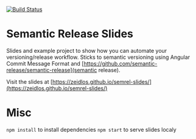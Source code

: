 [![Build Status](https://travis-ci.org/zeidlos/semrel-slides.svg?branch=master)](https://travis-ci.org/zeidlos/semrel-slides)


# Semantic Release Slides
Slides and example project to show how you can automate your versioning/release workflow.
Sticks to semantic versioning using Angular Commit Message Format and [https://github.com/semantic-release/semantic-release](semantic release).

Visit the slides at [https://zeidlos.github.io/semrel-slides/](https://zeidlos.github.io/semrel-slides/)

# Misc
`npm install` to install dependencies
`npm start` to serve slides localy